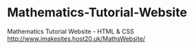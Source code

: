 # Mathematics-Tutorial-Website
Mathematics Tutorial Website - HTML & CSS
http://www.imakesites.host20.uk/MathsWebsite/
